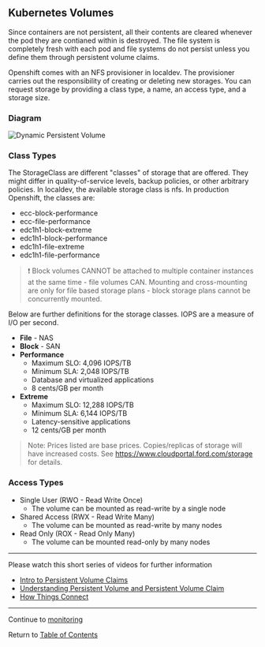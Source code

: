 ## Kubernetes Volumes

Since containers are not persistent, all their contents are cleared whenever the pod they are contianed within is destroyed. The file system is completely fresh with each pod and file systems do not persist unless you define them through persistent volume claims.

Openshift comes with an NFS provisioner in localdev. The provisioner carries out the responsibility of creating or deleting new storages. You can request storage by providing a class type, a name, an access type, and a storage size.

### Diagram

![Dynamic Persistent Volume](https://github.ford.com/DevEnablement/caas-workshop/blob/master/images/PVC_Diagram.png)

### Class Types

The StorageClass are different "classes" of storage that are offered. They might differ in quality-of-service levels, backup policies, or other arbitrary policies. In localdev, the available storage class is nfs. In production Openshift, the classes are:

- ecc-block-performance
- ecc-file-performance
- edc1h1-block-extreme
- edc1h1-block-performance
- edc1h1-file-extreme
- edc1h1-file-performance

> :exclamation: Block volumes CANNOT be attached to multiple container instances at the same time - file volumes CAN. Mounting and cross-mounting are only for file based storage plans - block storage plans cannot be concurrently mounted.

Below are further definitions for the storage classes. IOPS are a measure of I/O per second.

- **File** - NAS
- **Block** - SAN
- **Performance**
    - Maximum SLO: 4,096 IOPS/TB
    - Minimum SLA: 2,048 IOPS/TB
    - Database and virtualized applications
    - 8 cents/GB per month
- **Extreme**
    - Maximum SLO: 12,288 IOPS/TB
    - Minimum SLA: 6,144 IOPS/TB
    - Latency-sensitive applications
    - 12 cents/GB per month

> Note: Prices listed are base prices. Copies/replicas of storage will have increased costs. See https://www.cloudportal.ford.com/storage for details.

### Access Types

- Single User (RWO - Read Write Once)
  - The volume can be mounted as read-write by a single node
- Shared Access (RWX - Read Write Many)
  - The volume can be mounted as read-write by many nodes
- Read Only (ROX - Read Only Many)
  - The volume can be mounted read-only by many nodes

---

Please watch this short series of videos for further information

- [Intro to Persistent Volume Claims](https://www.youtube.com/watch?v=VB7vI9OT-WQ)
- [Understanding Persistent Volume and Persistent Volume Claim](https://www.youtube.com/watch?v=OulmwTYTauI&t=)
- [How Things Connect](https://www.youtube.com/watch?v=X6Vkz-ny574)

---

Continue to [monitoring](./19-monitoring.md)

Return to [Table of Contents](../README.md#agenda)
